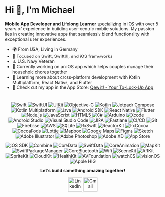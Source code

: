 # Hi 👋, I'm Michael

**Mobile App Developer and Lifelong Learner** specializing in iOS with over 5 years of experience in building user-centric mobile solutions. My passion lies in creating innovative apps that seamlessly blend functionality with exceptional user experiences.

- 🌍 From USA, Living in Germany  
- 🎯 Focused on Swift, SwiftUI, and iOS frameworks
- ⚓️ U.S. Navy Veteran
- 🐝 Currently working on an iOS app which helps couples manage their household chores together 
- 🌱 Learning more about cross-platform development with Kotlin Multiplatform, React Native, and Flutter
- 📱 Check out my app in the App Store: [Qew it! - Your To-Look-Up App](https://apps.apple.com/us/app/qew-it-your-to-look-up-app/id1469611711)  

# 
<p align="center">
  <!-- 🚀 Languages & Frameworks -->
  <img src="https://img.shields.io/badge/Swift-FA7343?style=flat&logo=swift&logoColor=white" alt="Swift"/>
  <img src="https://img.shields.io/badge/SwiftUI-007AFF?style=flat&logo=swift&logoColor=white" alt="SwiftUI"/>
  <img src="https://img.shields.io/badge/UIKit-000000?style=flat&logo=apple&logoColor=white" alt="UIKit"/>
  <img src="https://img.shields.io/badge/Objective--C-000000?style=flat&logo=apple&logoColor=white" alt="Objective-C"/>

  <!-- Android & Kotlin -->
  <img src="https://img.shields.io/badge/Kotlin-0095D5?style=flat&logo=kotlin&logoColor=white" alt="Kotlin"/>
  <img src="https://img.shields.io/badge/Jetpack%20Compose-4285F4?style=flat&logo=jetpack-compose&logoColor=white" alt="Jetpack Compose"/>
  <img src="https://img.shields.io/badge/Kotlin%20Multiplatform-0095D5?style=flat&logo=kotlin&logoColor=white" alt="Kotlin Multiplatform"/>
  <img src="https://img.shields.io/badge/Java-007396?style=flat&logo=java&logoColor=white" alt="Java"/>
  <img src="https://img.shields.io/badge/Android%20SDK-3DDC84?style=flat&logo=android&logoColor=white" alt="Android SDK"/>
  
  <!-- Cross-Platform & Web -->
  <img src="https://img.shields.io/badge/React%20Native-61DAFB?style=flat&logo=react&logoColor=black" alt="React Native"/>
  <img src="https://img.shields.io/badge/Flutter-02569B?style=flat&logo=flutter&logoColor=white" alt="Flutter"/>
  <img src="https://img.shields.io/badge/Node.js-339933?style=flat&logo=node.js&logoColor=white" alt="Node.js"/>
  <img src="https://img.shields.io/badge/JavaScript-F7DF1E?style=flat&logo=javascript&logoColor=black" alt="JavaScript"/>
  <img src="https://img.shields.io/badge/HTML5-E34F26?style=flat&logo=html5&logoColor=white" alt="HTML5"/>
  <img src="https://img.shields.io/badge/C%23-239120?style=flat&logo=csharp&logoColor=white" alt="C#"/>
  <img src="https://img.shields.io/badge/Arduino-00979D?style=flat&logo=arduino&logoColor=white" alt="Arduino"/>
  
  <!-- 🔧 Development Tools -->
  <img src="https://img.shields.io/badge/Xcode-147EFB?style=flat&logo=xcode&logoColor=white" alt="Xcode"/>
  <img src="https://img.shields.io/badge/Android%20Studio-3DDC84?style=flat&logo=android-studio&logoColor=white" alt="Android Studio"/>
  <img src="https://img.shields.io/badge/Visual%20Studio%20Code-007ACC?style=flat&logo=visual-studio-code&logoColor=white" alt="Visual Studio Code"/>
  <img src="https://img.shields.io/badge/JIRA-0052CC?style=flat&logo=jira&logoColor=white" alt="JIRA"/>
  <img src="https://img.shields.io/badge/Fastlane-00F200?style=flat&logo=fastlane&logoColor=white" alt="Fastlane"/>
  <img src="https://img.shields.io/badge/CI/CD-2088FF?style=flat&logo=github-actions&logoColor=white" alt="CI/CD"/>
  <img src="https://img.shields.io/badge/Git-F05032?style=flat&logo=git&logoColor=white" alt="Git"/>
  <img src="https://img.shields.io/badge/Firebase-FFCA28?style=flat&logo=firebase&logoColor=black" alt="Firebase"/>
  <img src="https://img.shields.io/badge/Amazon%20AWS-FF9900?style=flat&logo=amazon-aws&logoColor=white" alt="AWS"/>
  <img src="https://img.shields.io/badge/SQLite-003B57?style=flat&logo=sqlite&logoColor=white" alt="SQLite"/> 

  <!-- Third-Party Libraries and Tools -->
  <img src="https://img.shields.io/badge/RxSwift-DD0B78?style=flat&logoColor=white" alt="RxSwift"/>
  <img src="https://img.shields.io/badge/ReactorKit-DD0B78?style=flat&logoColor=white" alt="ReactorKit"/>
  <img src="https://img.shields.io/badge/RxCocoa-DD0B78?style=flat&logoColor=white" alt="RxCocoa"/>
  <img src="https://img.shields.io/badge/CocoaPods-E1E4E8?style=flat&logo=cocoapods&logoColor=black" alt="CocoaPods"/>
  <img src="https://img.shields.io/badge/Lottie-FF9900?style=flat&logo=lottie&logoColor=white" alt="Lottie"/>
  <img src="https://img.shields.io/badge/Mapbox-000000?style=flat&logo=mapbox&logoColor=white" alt="Mapbox"/>
  <img src="https://img.shields.io/badge/Google%20Maps-4285F4?style=flat&logo=google-maps&logoColor=white" alt="Google Maps"/>

   <!-- 🎨 Design & Prototyping -->
  <img src="https://img.shields.io/badge/Figma-F24E1E?style=flat&logo=figma&logoColor=white" alt="Figma"/>
  <img src="https://img.shields.io/badge/Sketch-F7B500?style=flat&logo=sketch&logoColor=black" alt="Sketch"/>
  <img src="https://img.shields.io/badge/Adobe%20Illustrator-330000?style=flat&logo=adobe-illustrator&labelColor=FF9A01" alt="Adobe Illustrator"/>
  <img src="https://img.shields.io/badge/Adobe%20Photoshop-011E36?style=flat&logo=adobe-photoshop&labelColor=31A8FF" alt="Adobe Photoshop"/>
  <img src="https://img.shields.io/badge/Adobe%20XD-450237?style=flat&logo=adobe-xd&labelColor=FF64F7" alt="Adobe XD"/>

    
  <!-- 📱 App Deployment & Distribution -->
  <img src="https://img.shields.io/badge/App%20Store-0D96F6?style=flat&logo=app-store&logoColor=white" alt="App Store"/>  
</p>

<p align="center">
  <!-- iOS Specific Frameworks and Tools -->
  <img src="https://img.shields.io/badge/iOS%20SDK-E1E4E8?style=flat&logo=apple&logoColor=000000" alt="iOS SDK"/>
  <img src="https://img.shields.io/badge/Combine-E1E4E8?style=flat&logo=apple&logoColor=000000" alt="Combine"/>
  <img src="https://img.shields.io/badge/CoreData-E1E4E8?style=flat&logo=apple&logoColor=000000" alt="CoreData"/>
  <img src="https://img.shields.io/badge/SwiftData-E1E4E8?style=flat&logo=apple&logoColor=000000" alt="SwiftData"/>
  <img src="https://img.shields.io/badge/CoreAnimation-E1E4E8?style=flat&logo=apple&logoColor=000000" alt="CoreAnimation"/>
  <img src="https://img.shields.io/badge/MapKit-E1E4E8?style=flat&logo=apple&logoColor=000000" alt="MapKit"/>
  <img src="https://img.shields.io/badge/Swift%20Package%20Manager-E1E4E8?style=flat&logo=apple&logoColor=000000" alt="SwiftPackageManager"/>
  <img src="https://img.shields.io/badge/CoreBluetooth-E1E4E8?style=flat&logo=apple&logoColor=000000" alt="CoreBluetooth"/>
  <img src="https://img.shields.io/badge/Wifi-E1E4E8?style=flat&logo=apple&logoColor=000000" alt="Wifi"/>
  <img src="https://img.shields.io/badge/SceneKit-E1E4E8?style=flat&logo=apple&logoColor=000000" alt="SceneKit"/>
  <img src="https://img.shields.io/badge/ARKit-E1E4E8?style=flat&logo=apple&logoColor=000000" alt="ARKit"/>
  <img src="https://img.shields.io/badge/SpriteKit-E1E4E8?style=flat&logo=apple&logoColor=000000" alt="SpriteKit"/>
  <img src="https://img.shields.io/badge/CloudKit-E1E4E8?style=flat&logo=apple&logoColor=000000" alt="CloudKit"/>
  <img src="https://img.shields.io/badge/HealthKit-E1E4E8?style=flat&logo=apple&logoColor=000000" alt="HealthKit"/>
  <img src="https://img.shields.io/badge/AVFoundation-E1E4E8?style=flat&logo=apple&logoColor=000000" alt="AVFoundation"/>
  <img src="https://img.shields.io/badge/watchOS-E1E4E8?style=flat&logo=apple&logoColor=000000" alt="watchOS"/>
  <img src="https://img.shields.io/badge/visionOS-E1E4E8?style=flat&logo=apple&logoColor=000000" alt="visionOS"/>
  <img src="https://img.shields.io/badge/Apple%20HIG-E1E4E8?style=flat&logo=apple&logoColor=000000" alt="Apple HIG"/>
</p>



<!-- Centered Subheading -->
<p align="center">
  <b>Let’s build something amazing together!</b>
</p>

<p align="center">
  <!-- LinkedIn Icon -->
  <a href="https://linkedin.com/in/michael-a-colonna" target="_blank">
    <img src="https://img.icons8.com/color/96/000000/linkedin.png" alt="LinkedIn" width="45" height="45"/>
  </a>
  <!-- Gmail Icon -->
  <a href="mailto:mcolonnajr@gmail.com" target="_blank">
    <img src="https://img.icons8.com/color/96/000000/gmail.png" alt="Gmail" width="45" height="45"/>
  </a>
</p>

<!--
**mcolojr/mcolojr** is a ✨ _special_ ✨ repository because its `README.md` (this file) appears on your GitHub profile.

Here are some ideas to get you started:

- 🔭 I’m currently working on ...
- 🌱 I’m currently learning ...
- 👯 I’m looking to collaborate on ...
- 🤔 I’m looking for help with ...
- 💬 Ask me about ...
- 📫 How to reach me: ...
- 😄 Pronouns: ...
- ⚡ Fun fact: ...

-->
